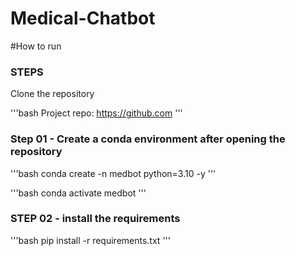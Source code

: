# Medical-Chatbot

#How to run
### STEPS
Clone the repository

'''bash
Project repo: https://github.com
'''

### Step 01 - Create a conda environment after opening the repository

'''bash
conda create -n medbot python=3.10 -y
'''

'''bash
conda activate medbot
'''

### STEP 02 - install the requirements
'''bash
pip install -r requirements.txt
'''
